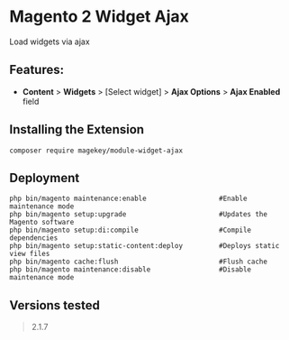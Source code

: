 # Magento 2 Widget Ajax

Load widgets via ajax

## Features:

- **Content** > **Widgets** > [Select widget] > **Ajax Options** > **Ajax Enabled** field

## Installing the Extension

    composer require magekey/module-widget-ajax

## Deployment

    php bin/magento maintenance:enable                  #Enable maintenance mode
    php bin/magento setup:upgrade                       #Updates the Magento software
    php bin/magento setup:di:compile                    #Compile dependencies
    php bin/magento setup:static-content:deploy         #Deploys static view files
    php bin/magento cache:flush                         #Flush cache
    php bin/magento maintenance:disable                 #Disable maintenance mode

## Versions tested
> 2.1.7
